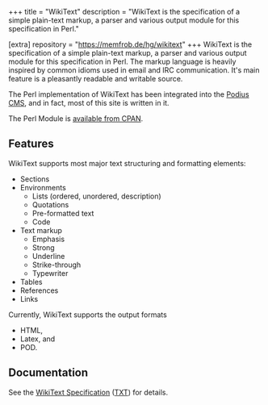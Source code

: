 +++
title = "WikiText"
description = "WikiText is the specification of a simple plain-text markup, a parser and various output module for this specification in Perl."

[extra]
repository = "https://memfrob.de/hg/wikitext"
+++
WikiText is the specification of a simple plain-text markup, a parser
and various output module for this specification in Perl. The markup
language is heavily inspired by common idioms used in email and IRC
communication. It's main feature is a pleasantly readable and writable
source.

The Perl implementation of WikiText has been integrated into the
[Podius CMS](http://migo.sixbit.org/software/podius/), and in fact,
most of this site is written in it.

The Perl Module is
[available from CPAN](http://search.cpan.org/~migo/wikitext-perl-1.01/).

## Features

WikiText supports most major text structuring and formatting elements:

- Sections
- Environments
  - Lists (ordered, unordered, description)
  - Quotations
  - Pre-formatted text
  - Code
- Text markup
  - Emphasis
  - Strong
  - Underline
  - Strike-through
  - Typewriter
- Tables
- References
- Links

Currently, WikiText supports the output formats

- HTML,
- Latex, and
- POD.

## Documentation

See the [WikiText Specification](/files/wikitext-specification.html) ([TXT](/files/wikitext-specification.txt)) for details.
